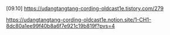 [09.10] https://udangtangtang-cording-oldcast1e.tistory.com/279

https://udangtangtang-cording-oldcast1e.notion.site/1-CH1-8dc80a1ee99f40b8a6f7e921c19b819f?pvs=4

